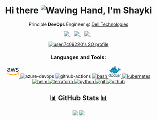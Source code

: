 <h1 align='center'>
  Hi there <img src="https://raw.githubusercontent.com/Tarikul-Islam-Anik/Animated-Fluent-Emojis/master/Emojis/Hand%20gestures/Waving%20Hand.png" alt="Waving Hand" width="41" height="41" />, I'm Shayki
</h1>

<p align='center'>
  Principle <b>DevOps</b> Engineer @ <a href="https://dell.com/">Dell Technologies</a>
</p>
  
<p align='center'>
  
  <a href="https://www.linkedin.com/in/shaykiabramczyk/" target="_blank" >
    <img src="https://img.shields.io/badge/linkedin-%230077B5.svg?&style=for-the-badge&logo=linkedin&logoColor=white" />
  </a>&nbsp;&nbsp;
    <a href="https://medium.com/@shayki5" target="_blank">
    <img src="https://img.shields.io/badge/medium-%2312100E.svg?&style=for-the-badge&logo=medium&logoColor=white" />
  </a>&nbsp;&nbsp;
  <a href="[https://medium.com/@shayki5](https://twitter.com/ShaykiAbramczyk)" target="_blank">
    <img src="https://img.shields.io/badge/twitter-follow%20me-%231DA1F2.svg?&style=for-the-badge&logo=twitter" />  
  </a>&nbsp;&nbsp;
</p>

<p align='center'>
  <a href="https://github.com/johannchopin/stackoverflow-readme-profile">
    <img src="https://stackoverflow-readme-profile.johannchopin.fr/profile-small/7409220?theme=cobalt" alt="user:7409220's SO profile">
  </a>
</p>

<h3 align="center">Languages and Tools:</h3>
<p align="center"> <a href="https://aws.amazon.com" target="_blank" rel="noreferrer"> <img src="https://raw.githubusercontent.com/devicons/devicon/master/icons/amazonwebservices/amazonwebservices-original-wordmark.svg" alt="aws" width="40" height="40"/> </a>
<img src="https://encrypted-tbn0.gstatic.com/images?q=tbn:ANd9GcSktBA62mNYdofReJLwfcCT3qxY1FaThxANpg&s" alt="azure-devops" width="40" height="40"/>
<img src=https://encrypted-tbn0.gstatic.com/images?q=tbn:ANd9GcS05vpEdPSz5QnpMNl4OiCfG1jHutpt3v7Ucw&s" alt="github-actions" width="40" height="40"/>
<a href="https://www.gnu.org/software/bash/" target="_blank" rel="noreferrer"> <img src="https://www.vectorlogo.zone/logos/gnu_bash/gnu_bash-icon.svg" alt="bash" width="40" height="40"/> </a> <a href="https://www.docker.com/" target="_blank" rel="noreferrer"> 
<img src="https://raw.githubusercontent.com/devicons/devicon/master/icons/docker/docker-original-wordmark.svg" alt="docker" width="40" height="40"/> </a> <a href="https://kubernetes.io" target="_blank" rel="noreferrer"> 
<img src="https://www.vectorlogo.zone/logos/kubernetes/kubernetes-icon.svg" alt="kubernetes" width="40" height="40"/>
<img src="https://miro.medium.com/v2/resize:fit:256/1*C9_DRETsaoPtMde_w71I_A.png" alt="helm" width="40" height="40"/>
<img src="https://static-00.iconduck.com/assets.00/terraform-icon-1803x2048-hodrzd3t.png" alt="terraform" width="40" height="40"/>
<img src="https://upload.wikimedia.org/wikipedia/commons/thumb/0/0a/Python.svg/2048px-Python.svg.png" alt="python" width="40" height="40"/>
<img src="https://encrypted-tbn0.gstatic.com/images?q=tbn:ANd9GcTFT1MO4Ln0Ynz4VKkD2EDyylsYzoVg1d8FiQ&s" alt="git" width="40" height="40"/>
<img src="https://encrypted-tbn0.gstatic.com/images?q=tbn:ANd9GcTV0TtaTbg9dT7tqx_qxhQFC4ul9meZdIW9MQ&s" alt="github" width="40" height="40"/>
</a> </p>


<h2 align='center'>
  📊 GitHub Stats 📊
</h2>
<p align='center'>
<img align="center" src="https://github-readme-stats-two-sand-87.vercel.app/api?username=shayki5&count_private=true&show_icons=true&hide_rank=false&theme=solarized-light&show=reviews" />
<img align="center" src="https://github-readme-stats-two-sand-87.vercel.app/api/top-langs/?username=shayki5&layout=donut&theme=solarized-light" />
</p>
